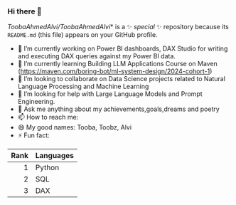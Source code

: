 ### Hi there 👋


*ToobaAhmedAlvi/ToobaAhmedAlvi** is a ✨ _special_ ✨ repository because its `README.md` (this file) appears on your GitHub profile.


- 🔭 I’m currently working on Power BI dashboards, DAX Studio for writing and executing DAX queries against my Power BI data.
- 🌱 I’m currently learning Building LLM Applications Course on Maven (https://maven.com/boring-bot/ml-system-design/2024-cohort-1)
- 👯 I’m looking to collaborate on Data Science projects related to Natural Language Processing and Machine Learning
- 🤔 I’m looking for help with Large Language Models and Prompt Engineering.
- 💬 Ask me anything about my achievements,goals,dreams and poetry
- 📫 How to reach me: 
- 😄 My good names: Tooba, Toobz, Alvi
- ⚡ Fun fact: 

| Rank  | Languages |
|-----:|---------------|
|     1| Python        |
|     2| SQL           |
|     3| DAX           |
